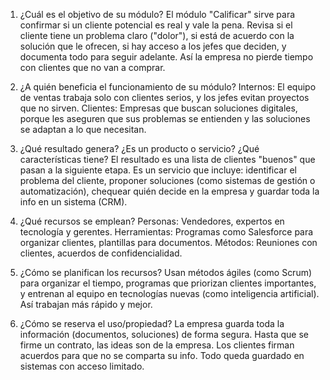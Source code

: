 1. ¿Cuál es el objetivo de su módulo?
El módulo "Calificar" sirve para confirmar si un cliente potencial es real y vale la pena. Revisa si el cliente tiene un problema claro ("dolor"), si está de acuerdo con la solución que le ofrecen, si hay acceso a los jefes que deciden, y documenta todo para seguir adelante. Así la empresa no pierde tiempo con clientes que no van a comprar.

2. ¿A quién beneficia el funcionamiento de su módulo?
Internos: El equipo de ventas trabaja solo con clientes serios, y los jefes evitan proyectos que no sirven. Clientes: Empresas que buscan soluciones digitales, porque les aseguren que sus problemas se entienden y las soluciones se adaptan a lo que necesitan.

3. ¿Qué resultado genera? ¿Es un producto o servicio? ¿Qué características tiene?
El resultado es una lista de clientes "buenos" que pasan a la siguiente etapa. Es un servicio que incluye: identificar el problema del cliente, proponer soluciones (como sistemas de gestión o automatización), chequear quién decide en la empresa y guardar toda la info en un sistema (CRM).

4. ¿Qué recursos se emplean?
Personas: Vendedores, expertos en tecnología y gerentes.
Herramientas: Programas como Salesforce para organizar clientes, plantillas para documentos.
Métodos: Reuniones con clientes, acuerdos de confidencialidad.

5. ¿Cómo se planifican los recursos?
Usan métodos ágiles (como Scrum) para organizar el tiempo, programas que priorizan clientes importantes, y entrenan al equipo en tecnologías nuevas (como inteligencia artificial). Así trabajan más rápido y mejor.

6. ¿Cómo se reserva el uso/propiedad?
La empresa guarda toda la información (documentos, soluciones) de forma segura. Hasta que se firme un contrato, las ideas son de la empresa. Los clientes firman acuerdos para que no se comparta su info. Todo queda guardado en sistemas con acceso limitado.
